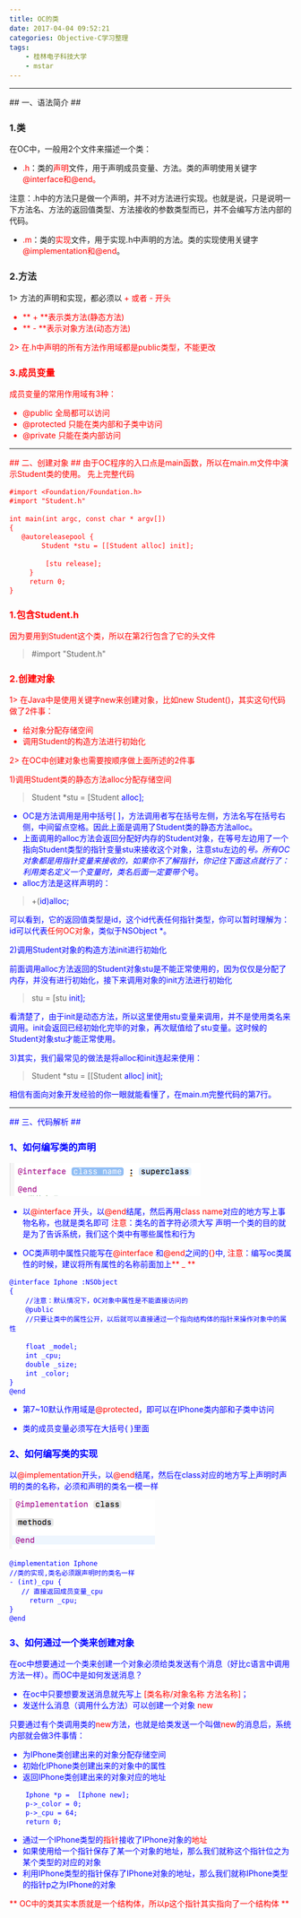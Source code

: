 ```yaml
---
title: OC的类
date: 2017-04-04 09:52:21
categories: Objective-C学习整理
tags:
    - 桂林电子科技大学
    - mstar
---
```

<hr>
## 一、语法简介 ##

### 1.类 ###
在OC中，一般用2个文件来描述一个类：

* <font color="red">.h</font>：类的<font color="red">声明</font>文件，用于声明成员变量、方法。类的声明使用关键字<font color="red">@interface和@end。</font>

注意：.h中的方法只是做一个声明，并不对方法进行实现。也就是说，只是说明一下方法名、方法的返回值类型、方法接收的参数类型而已，并不会编写方法内部的代码。

* <font color="red">.m</font>：类的<font color="red">实现</font>文件，用于实现.h中声明的方法。类的实现使用关键字<font color="red">@implementation和@end</font>。


### 2.方法 ###

1> 方法的声明和实现，都必须以 <font color="red">+ 或者 <font color="red">- 开头

* <font color="red"> ** + **</font>表示<font color="red">类</font>方法(<font color="red">静态</font>方法)
* <font color="red">** - **</font>表示<font color="red">对象</font>方法(<font color="red">动态</font>方法)

2> 在.h中声明的所有方法作用域都是public类型，不能更改


### 3.成员变量 ###

成员变量的常用作用域有3种：

* @<font color="red">public</font> 全局都可以访问
* @<font color="red">protected</font> 只能在类内部和子类中访问
* @<font color="red">private</font> 只能在类内部访问

<hr>
## 二、创建对象 ##
由于OC程序的入口点是main函数，所以在main.m文件中演示Student类的使用。
先上完整代码

```obj-c
#import <Foundation/Foundation.h>
#import "Student.h"

int main(int argc, const char * argv[])
{
   @autoreleasepool {
        Student *stu = [[Student alloc] init];

         [stu release];
     }
     return 0;
}
```
### 1.包含Student.h ###

因为要用到Student这个类，所以在第2行包含了它的头文件

> #import "Student.h"

### 2.创建对象 ###

1> 在Java中是使用关键字new来创建对象，比如new Student()，其实这句代码做了2件事：
* 给对象分配存储空间
* 调用Student的构造方法进行初始化

2> 在OC中创建对象也需要按顺序做上面所述的2件事

1)调用Student类的静态方法alloc分配存储空间

> Student *stu = [Student <font color="blue">alloc<font>];

* OC是方法调用是用中括号[ ]，方法调用者写在括号左侧，方法名写在括号右侧，中间留点空格。因此上面是调用了Student类的静态方法alloc。
* 上面调用的alloc方法会返回分配好内存的Student对象，在等号左边用了一个指向Student类型的<font color="blue">指针变量</font>stu来接收这个对象，注意stu左边的<font color="red">*</font>号。所有OC对象都是用指针变量来接收的，如果你不了解指针，你记住下面这点就行了：利用类名定义一个变量时，类名后面一定要带个<font color="red">*</font>号。
* alloc方法是这样声明的：

> +(<font color="blue">id<font>)alloc;

可以看到，它的返回值类型是id，这个id代表任何指针类型，你可以暂时理解为：id可以代表<font color="red">任何OC对象</font>，类似于NSObject *。


2)调用Student对象的构造方法init进行初始化

前面调用alloc方法返回的Student对象stu是不能正常使用的，因为仅仅是分配了内存，并没有进行初始化，接下来调用对象的init方法进行初始化

> stu = [stu <font color="blue">init<font>];

看清楚了，由于init是动态方法，所以这里使用stu变量来调用，并不是使用类名来调用。init会返回已经初始化完毕的对象，再次赋值给了stu变量。这时候的Student对象stu才能正常使用。


3)其实，我们最常见的做法是将alloc和init连起来使用：

> Student *stu = [[Student <font color="blue">alloc] init<font>];

相信有面向对象开发经验的你一眼就能看懂了，在main.m完整代码的第7行。


<hr>
## 三、代码解析 ##

### 1、如何编写类的声明 ###
![oc_class1](OC-class/oc_class1.png)
* 以<font color="red">@interface </font>开头，以<font color="red">@end</font>结尾，然后再用<font color="red">class name</font>对应的地方写上事物名称，也就是类名即可
<font color="red">注意</font>：类名的首字符必须大写
 声明一个类的目的就是为了告诉系统，我们这个类中有哪些属性和行为

* OC类声明中属性只能写在<font color="red">@interface</font> 和<font color="red">@end</font>之间的<font color="red">{}</font>中,
<font color="red">注意</font>：编写oc类属性的时候，建议将所有属性的名称前面加上<font color="red">** _ **</font>

```obj-c
@interface Iphone :NSObject
{
    //注意：默认情况下，OC对象中属性是不能直接访问的
    @public
    //只要让类中的属性公开，以后就可以直接通过一个指向结构体的指针来操作对象中的属性

    float _model;
    int _cpu;
    double _size;
    int _color;
}
@end
```

* 第7~10默认作用域是<font color="red">@protected</font>，即可以在IPhone类内部和子类中访问

* 类的成员变量必须写在大括号{ }里面
### 2、如何编写类的实现 ###
 以<font color="red">@implementation</font>开头，以<font color="red">@end</font>结尾，然后在class对应的地方写上声明时声明的类的名称，必须和声明的类名一模一样

![oc_class2](OC-class/oc_class2.png)

```obj-c
@implementation Iphone
//类的实现,类名必须跟声明时的类名一样
- (int)_cpu {
   // 直接返回成员变量_cpu
     return _cpu;
}
@end
```

### 3、如何通过一个类来创建对象 ###
在oc中想要通过一个类来创建一个对象必须给类发送有个消息（好比c语言中调用方法一样）。而OC中是如何发送消息？

* 在oc中只要想要发送消息就先写上 <font color="red">[类名称/对象名称 方法名称]</font>；
* 发送什么消息（调用什么方法）可以创建一个对象 <font color="red">new</font>

只要通过有个类调用类的<font color="red">new</font>方法，也就是给类发送一个叫做<font color="red">new</font>的消息后，系统内部就会做3件事情：
* 为IPhone类创建出来的对象分配存储空间
* 初始化IPhone类创建出来的对象中的属性
* 返回IPhone类创建出来的对象对应的地址

```obj-c
    Iphone *p =  [Iphone new];
    p->_color = 0;
    p->_cpu = 64;
    return 0;
```

* 通过一个IPhone类型的<font color="red">指针</font>接收了IPhone对象的<font color="red">地址</font>
* 如果使用给一个指针保存了某一个对象的地址，那么我们就称这个指针位之为某个类型的对应的对象
* 利用IPhone类型的指针保存了IPhone对象的地址，那么我们就称IPhone类型的指针p之为IPhone的对象

<font color="red">** OC中的类其实本质就是一个结构体，所以p这个指针其实指向了一个结构体 **</font>

